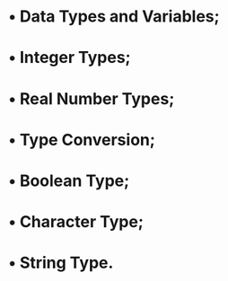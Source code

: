# • Data Types and Variables;
# • Integer Types;
# • Real Number Types;
# • Type Conversion;
# • Boolean Type;
# • Character Type;
# • String Type.

